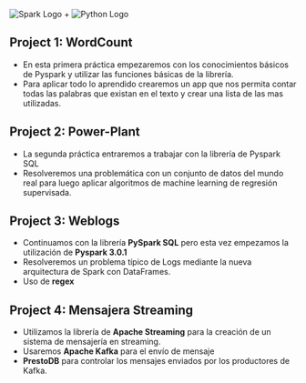![Spark Logo](http://spark-mooc.github.io/web-assets/images/ta_Spark-logo-small.png) + ![Python Logo](http://spark-mooc.github.io/web-assets/images/python-logo-master-v3-TM-flattened_small.png)


## Project 1: WordCount

- En esta primera práctica empezaremos con los conocimientos básicos de Pyspark y utilizar las funciones básicas de la librería.
- Para aplicar todo lo aprendido crearemos un app que nos permita contar todas las palabras que existan en el texto y crear una lista de las mas utilizadas.

## Project 2: Power-Plant

- La segunda práctica entraremos a trabajar con la librería de Pyspark SQL 
- Resolveremos una problemática con un conjunto de datos del mundo real para luego aplicar algoritmos de machine learning de regresión supervisada.

## Project 3: Weblogs

- Continuamos con la librería **PySpark SQL** pero esta vez empezamos la utilización de **Pyspark 3.0.1**
- Resolveremos un problema típico de Logs mediante la nueva arquitectura de Spark con DataFrames.
- Uso de **regex**

## Project 4: Mensajera Streaming

- Utilizamos la librería de **Apache Streaming** para la creación de un sistema de mensajería en streaming.
- Usaremos **Apache Kafka** para el envío de mensaje
- **PrestoDB** para controlar los mensajes enviados por los productores de Kafka.
